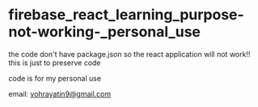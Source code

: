 # firebase_react_learning_purpose-not-working-_personal_use

the code don't have package.json so the react application will not work!!
this is just to preserve code

code is for my personal use

email: vohrayatin9@gmail.com

